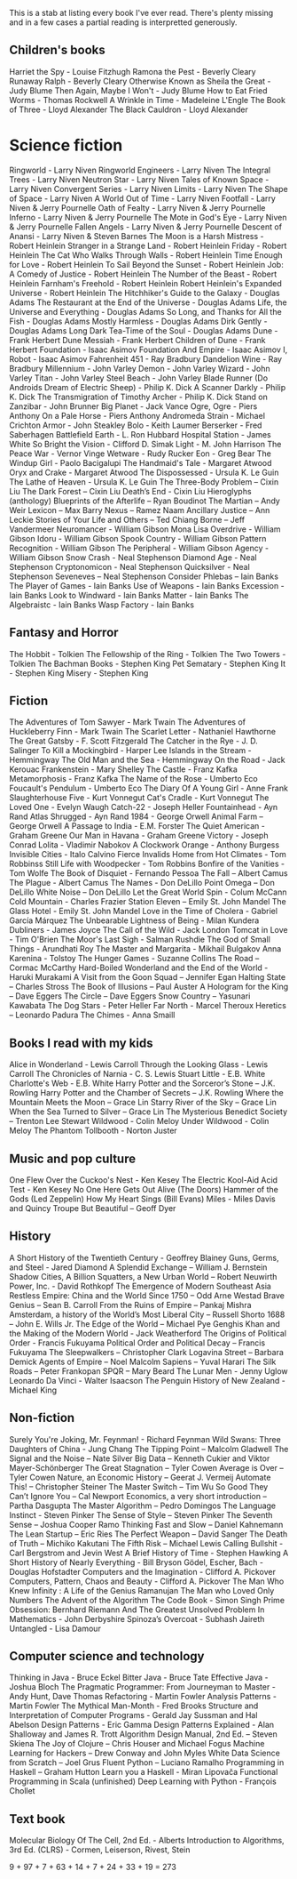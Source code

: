 This is a stab at listing every book I've ever read. There's plenty missing and in a few cases a partial reading is interpretted generously.


## Children's books

Harriet the Spy - Louise Fitzhugh
Ramona the Pest - Beverly Cleary
Runaway Ralph - Beverly Cleary
Otherwise Known as Sheila the Great - Judy Blume
Then Again, Maybe I Won't - Judy Blume
How to Eat Fried Worms - Thomas Rockwell
A Wrinkle in Time - Madeleine L'Engle
The Book of Three - Lloyd Alexander
The Black Cauldron - Lloyd Alexander


# Science fiction

Ringworld - Larry Niven
Ringworld Engineers - Larry Niven
The Integral Trees - Larry Niven
Neutron Star - Larry Niven
Tales of Known Space - Larry Niven
Convergent Series - Larry Niven
Limits - Larry Niven
The Shape of Space - Larry Niven
A World Out of Time - Larry Niven
Footfall - Larry Niven & Jerry Pournelle
Oath of Fealty - Larry Niven & Jerry Pournelle
Inferno - Larry Niven & Jerry Pournelle
The Mote in God's Eye - Larry Niven & Jerry Pournelle
Fallen Angels - Larry Niven & Jerry Pournelle
Descent of Anansi - Larry Niven & Steven Barnes
The Moon is a Harsh Mistress - Robert Heinlein
Stranger in a Strange Land - Robert Heinlein
Friday - Robert Heinlein
The Cat Who Walks Through Walls - Robert Heinlein
Time Enough for Love - Robert Heinlein
To Sail Beyond the Sunset - Robert Heinlein
Job: A Comedy of Justice - Robert Heinlein
The Number of the Beast - Robert Heinlein
Farnham's Freehold - Robert Heinlein
Robert Heinlein's Expanded Universe - Robert Heinlein
The Hitchhiker's Guide to the Galaxy - Douglas Adams
The Restaurant at the End of the Universe - Douglas Adams
Life, the Universe and Everything - Douglas Adams
So Long, and Thanks for All the Fish - Douglas Adams
Mostly Harmless - Douglas Adams
Dirk Gently - Douglas Adams
Long Dark Tea-Time of the Soul - Douglas Adams
Dune - Frank Herbert
Dune Messiah - Frank Herbert
Children of Dune - Frank Herbert
Foundation - Isaac Asimov
Foundation And Empire - Isaac Asimov
I, Robot - Isaac Asimov
Fahrenheit 451 - Ray Bradbury
Dandelion Wine - Ray Bradbury
Millennium - John Varley
Demon - John Varley
Wizard - John Varley
Titan - John Varley
Steel Beach - John Varley
Blade Runner (Do Androids Dream of Electric Sheep) - Philip K. Dick
A Scanner Darkly - Philip K. Dick
The Transmigration of Timothy Archer - Philip K. Dick
Stand on Zanzibar - John Brunner
Big Planet - Jack Vance
Ogre, Ogre - Piers Anthony
On a Pale Horse - Piers Anthony
Andromeda Strain - Michael Crichton
Armor - John Steakley
Bolo - Keith Laumer
Berserker - Fred Saberhagen
Battlefield Earth - L. Ron Hubbard
Hospital Station - James White
So Bright the Vision - Clifford D. Simak
Light - M. John Harrison
The Peace War - Vernor Vinge
Wetware - Rudy Rucker
Eon - Greg Bear
The Windup Girl - Paolo Bacigalupi
The Handmaid's Tale - Margaret Atwood
Oryx and Crake - Margaret Atwood
The Dispossessed - Ursula K. Le Guin
The Lathe of Heaven - Ursula K. Le Guin
The Three-Body Problem – Cixin Liu
The Dark Forest – Cixin Liu
Death’s End - Cixin Liu
Hieroglyphs (anthology)
Blueprints of the Afterlife – Ryan Boudinot
The Martian – Andy Weir
Lexicon – Max Barry
Nexus – Ramez Naam
Ancillary Justice – Ann Leckie
Stories of Your Life and Others – Ted Chiang
Borne – Jeff Vandermeer
Neuromancer - William Gibson
Mona Lisa Overdrive - William Gibson
Idoru - William Gibson
Spook Country - William Gibson
Pattern Recognition - William Gibson
The Peripheral - William Gibson
Agency - William Gibson
Snow Crash - Neal Stephenson
Diamond Age - Neal Stephenson
Cryptonomicon - Neal Stephenson
Quicksilver - Neal Stephenson
Seveneves – Neal Stephenson
Consider Phlebas – Iain Banks
The Player of Games - Iain Banks
Use of Weapons - Iain Banks
Excession - Iain Banks
Look to Windward - Iain Banks
Matter - Iain Banks
The Algebraistc - Iain Banks
Wasp Factory - Iain Banks

## Fantasy and Horror

The Hobbit - Tolkien
The Fellowship of the Ring - Tolkien
The Two Towers - Tolkien
The Bachman Books - Stephen King
Pet Sematary - Stephen King
It - Stephen King
Misery - Stephen King


## Fiction

The Adventures of Tom Sawyer - Mark Twain
The Adventures of Huckleberry Finn - Mark Twain
The Scarlet Letter - Nathaniel Hawthorne
The Great Gatsby - F. Scott Fitzgerald
The Catcher in the Rye - J. D. Salinger
To Kill a Mockingbird - Harper Lee
Islands in the Stream - Hemmingway
The Old Man and the Sea - Hemmingway
On the Road - Jack Kerouac
Frankenstein - Mary Shelley
The Castle - Franz Kafka
Metamorphosis - Franz Kafka
The Name of the Rose - Umberto Eco
Foucault's Pendulum - Umberto Eco
The Diary Of A Young Girl - Anne Frank
Slaughterhouse Five - Kurt Vonnegut
Cat's Cradle - Kurt Vonnegut
The Loved One - Evelyn Waugh
Catch-22 - Joseph Heller
Fountainhead - Ayn Rand
Atlas Shrugged - Ayn Rand
1984 - George Orwell
Animal Farm – George Orwell
A Passage to India - E.M. Forster
The Quiet American - Graham Greene
Our Man in Havana - Graham Greene
Victory - Joseph Conrad
Lolita - Vladimir Nabokov
A Clockwork Orange - Anthony Burgess
Invisible Cities - Italo Calvino
Fierce Invalids Home from Hot Climates - Tom Robbinss
Still Life with Woodpecker - Tom Robbins
Bonfire of the Vanities - Tom Wolfe
The Book of Disquiet - Fernando Pessoa
The Fall – Albert Camus
The Plague - Albert Camus
The Names - Don DeLillo
Point Omega – Don DeLillo
White Noise – Don DeLillo
Let the Great World Spin - Colum McCann
Cold Mountain - Charles Frazier
Station Eleven – Emily St. John Mandel
The Glass Hotel - Emily St. John Mandel
Love in the Time of Cholera - Gabriel García Márquez
The Unbearable Lightness of Being - Milan Kundera
Dubliners - James Joyce
The Call of the Wild - Jack London
Tomcat in Love - Tim O'Brien
The Moor's Last Sigh - Salman Rushdie
The God of Small Things - Arundhati Roy
The Master and Margarita - Mikhail Bulgakov
Anna Karenina - Tolstoy
The Hunger Games - Suzanne Collins
The Road – Cormac McCarthy
Hard-Boiled Wonderland and the End of the World - Haruki Murakami
A Visit from the Goon Squad – Jennifer Egan
Halting State – Charles Stross
The Book of Illusions – Paul Auster
A Hologram for the King – Dave Eggers
The Circle – Dave Eggers
Snow Country – Yasunari Kawabata
The Dog Stars - Peter Heller
Far North - Marcel Theroux
Heretics – Leonardo Padura
The Chimes - Anna Smaill


## Books I read with my kids

Alice in Wonderland - Lewis Carroll
Through the Looking Glass - Lewis Carroll
The Chronicles of Narnia - C. S. Lewis
Stuart Little - E.B. White
Charlotte's Web - E.B. White
Harry Potter and the Sorceror’s Stone – J.K. Rowling
Harry Potter and the Chamber of Secrets – J.K. Rowling
Where the Mountain Meets the Moon – Grace Lin
Starry River of the Sky – Grace Lin
When the Sea Turned to Silver – Grace Lin
The Mysterious Benedict Society – Trenton Lee Stewart
Wildwood - Colin Meloy
Under Wildwood - Colin Meloy
The Phantom Tollbooth - Norton Juster


## Music and pop culture

One Flew Over the Cuckoo's Nest - Ken Kesey
The Electric Kool-Aid Acid Test - Ken Kesey
No One Here Gets Out Alive (The Doors)
Hammer of the Gods (Led Zeppelin)
How My Heart Sings (Bill Evans)
Miles - Miles Davis and Quincy Troupe
But Beautiful – Geoff Dyer


## History

A Short History of the Twentieth Century - Geoffrey Blainey
Guns, Germs, and Steel - Jared Diamond
A Splendid Exchange – William J. Bernstein
Shadow Cities, A Billion Squatters, a New Urban World – Robert Neuwirth
Power, Inc. - David Rothkopf
The Emergence of Modern Southeast Asia
Restless Empire: China and the World Since 1750 – Odd Arne Westad
Brave Genius – Sean B. Carroll
From the Ruins of Empire – Pankaj Mishra
Amsterdam, a history of the World’s Most Liberal City – Russell Shorto
1688 – John E. Wills Jr.
The Edge of the World – Michael Pye
Genghis Khan and the Making of the Modern World - Jack Weatherford
The Origins of Political Order - Francis Fukuyama
Political Order and Political Decay – Francis Fukuyama
The Sleepwalkers – Christopher Clark
Logavina Street – Barbara Demick
Agents of Empire – Noel Malcolm
Sapiens – Yuval Harari
The Silk Roads – Peter Frankopan
SPQR – Mary Beard
The Lunar Men - Jenny Uglow
Leonardo Da Vinci - Walter Isaacson
The Penguin History of New Zealand - Michael King


## Non-fiction

Surely You're Joking, Mr. Feynman! - Richard Feynman
Wild Swans: Three Daughters of China - Jung Chang
The Tipping Point – Malcolm Gladwell
The Signal and the Noise – Nate Silver
Big Data – Kenneth Cukier and Viktor Mayer-Schönberger
The Great Stagnation – Tyler Cowen
Average is Over – Tyler Cowen
Nature, an Economic History – Geerat J. Vermeij
Automate This! – Christopher Steiner
The Master Switch – Tim Wu
So Good They Can’t Ignore You – Cal Newport
Economics, a very short introduction – Partha Dasgupta
The Master Algorithm – Pedro Domingos
The Language Instinct - Steven Pinker
The Sense of Style – Steven Pinker
The Seventh Sense – Joshua Cooper Ramo
Thinking Fast and Slow – Daniel Kahnemann
The Lean Startup – Eric Ries
The Perfect Weapon – David Sanger
The Death of Truth – Michiko Kakutani
The Fifth Risk – Michael Lewis
Calling Bullshit - Carl Bergstrom and Jevin West
A Brief History of Time - Stephen Hawking
A Short History of Nearly Everything - Bill Bryson
Gödel, Escher, Bach - Douglas Hofstadter
Computers and the Imagination - Clifford A. Pickover
Computers, Pattern, Chaos and Beauty - Clifford A. Pickover
The Man Who Knew Infinity : A Life of the Genius Ramanujan
The Man who Loved Only Numbers
The Advent of the Algorithm
The Code Book - Simon Singh
Prime Obsession: Bernhard Riemann And The Greatest Unsolved Problem In Mathematics - John Derbyshire
Spinoza’s Overcoat - Subhash Jaireth
Untangled - Lisa Damour


## Computer science and technology

Thinking in Java - Bruce Eckel
Bitter Java - Bruce Tate
Effective Java - Joshua Bloch
The Pragmatic Programmer: From Journeyman to Master - Andy Hunt, Dave Thomas
Refactoring - Martin Fowler
Analysis Patterns - Martin Fowler
The Mythical Man-Month - Fred Brooks
Structure and Interpretation of Computer Programs - Gerald Jay Sussman and Hal Abelson
Design Patterns - Eric Gamma
Design Patterns Explained - Alan Shalloway and James R. Trott
Algorithm Design Manual, 2nd Ed. – Steven Skiena
The Joy of Clojure – Chris Houser and Michael Fogus
Machine Learning for Hackers – Drew Conway and John Myles White
Data Science from Scratch – Joel Grus
Fluent Python – Luciano Ramalho
Programming in Haskell – Graham Hutton
Learn you a Haskell - Miran Lipovača
Functional Programming in Scala (unfinished)
Deep Learning with Python - François Chollet

## Text book

Molecular Biology Of The Cell, 2nd Ed. - Alberts
Introduction to Algorithms, 3rd Ed. (CLRS) - Cormen, Leiserson, Rivest, Stein



9 + 97 + 7 + 63 + 14 + 7 + 24 + 33 + 19 = 273
